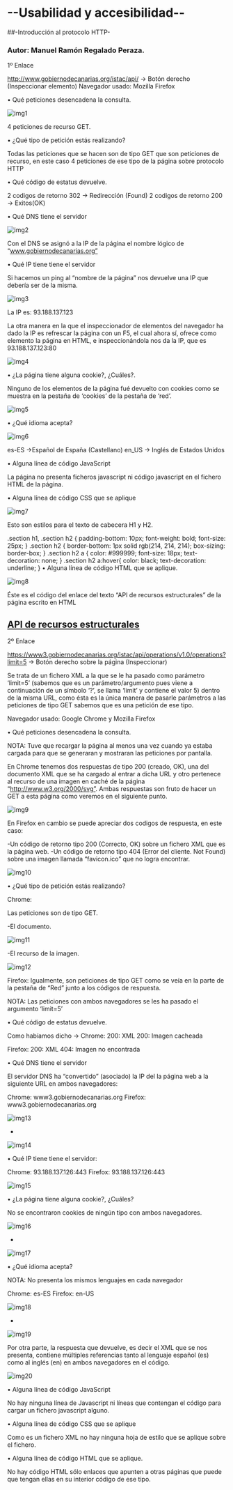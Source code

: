 # --Usabilidad y accesibilidad--

##-Introducción al protocolo HTTP-
### Autor: Manuel Ramón Regalado Peraza.

1º Enlace

http://www.gobiernodecanarias.org/istac/api/ → Botón derecho (Inspeccionar elemento)
Navegador usado: Mozilla Firefox

• Qué peticiones desencadena la consulta.

![img1](/images/1.png "imagen1")

4 peticiones de recurso GET.

• ¿Qué tipo de petición estás realizando?

Todas las peticiones que se hacen son de tipo GET que son peticiones de recurso, en este
caso 4 peticiones de ese tipo de la página sobre protocolo HTTP

• Qué código de estatus devuelve.

2 codigos de retorno 302 → Redirección (Found)
2 codigos de retorno 200 → Exitos(OK)

• Qué DNS tiene el servidor

![img2](/images/2.png "imagen2")

Con el DNS se asignó a la IP de la página el nombre lógico de
“www.gobiernodecanarias.org”

• Qué IP tiene tiene el servidor

Si hacemos un ping al “nombre de la página” nos devuelve una IP que debería ser de la
misma.

![img3](/images/3.png "imagen3")

La IP es: 93.188.137.123

La otra manera en la que el inspeccionador de elementos del navegador ha dado la IP es
refrescar la página con un F5, el cual ahora sí, ofrece como elemento la página en HTML, e
inspeccionándola nos da la IP, que es 93.188.137.123:80

![img4](/images/4.png "imagen4")

• ¿La página tiene alguna cookie?, ¿Cuáles?.

Ninguno de los elementos de la página fué devuelto con cookies como se muestra en la
pestaña de ‘cookies’ de la pestaña de ‘red’.

![img5](/images/5.png "imagen5")

• ¿Qué idioma acepta?

![img6](/images/6.png "imagen6")

es-ES →Español de España (Castellano)
en_US → Inglés de Estados Unidos

• Alguna línea de código JavaScript

La página no presenta ficheros javascript ni código javascript en el fichero HTML de la
página.

• Alguna línea de código CSS que se aplique

![img7](/images/7.png "imagen7")

Esto son estilos para el texto de cabecera H1 y H2.

.section h1, .section h2 {
padding-bottom: 10px;
font-weight: bold;
font-size: 25px;
}
.section h2 {
border-bottom: 1px solid rgb(214, 214, 214);
box-sizing: border-box;
}
.section h2 a {
color: #999999;
font-size: 18px;
text-decoration: none;
}
.section h2 a:hover{
color: black;
text-decoration: underline;
}
• Alguna línea de código HTML que se aplique.

![img8](/images/8.png "imagen8")

Éste es el código del enlace del texto “API de recursos estructurales” de la página escrito en
HTML

<h2>
<a href="http://www.gobiernodecanarias.org/istac/api/structural-resources/v1.0/#/" alt="API
de recursos estructurales">API de recursos estructurales</a>
</h2>

2º Enlace

https://www3.gobiernodecanarias.org/istac/api/operations/v1.0/operations?limit=5 → Botón
derecho sobre la página (Inspeccionar)

Se trata de un fichero XML a la que se le ha pasado como parámetro ‘limit=5’ (sabemos que
es un parámetro/argumento pues viene a continuación de un símbolo ‘?’, se llama ‘limit’ y contiene
el valor 5) dentro de la misma URL, como ésta es la única manera de pasarle parámetros a las
peticiones de tipo GET sabemos que es una petición de ese tipo.

Navegador usado: Google Chrome y Mozilla Firefox

• Qué peticiones desencadena la consulta.


NOTA: Tuve que recargar la página al menos una vez cuando ya estaba cargada para que se
generaran y mostraran las peticiones por pantalla.

En Chrome tenemos dos respuestas de tipo 200 (creado, OK), una del documento XML que
se ha cargado al entrar a dicha URL y otro pertenece al recurso de una imagen en caché de la página
“http://www.w3.org/2000/svg”. Ambas respuestas son fruto de hacer un GET a esta página como
veremos en el siguiente punto.

![img9](/images/9.png "imagen9")

En Firefox en cambio se puede apreciar dos codigos de respuesta, en este caso:

-Un código de retorno tipo 200 (Correcto, OK) sobre un fichero XML que es la
página web.
-Un código de retorno tipo 404 (Error del cliente. Not Found) sobre una imagen
llamada “favicon.ico” que no logra encontrar.

![img10](/images/10.png "imagen10")

• ¿Qué tipo de petición estás realizando?

Chrome:

Las peticiones son de tipo GET.

-El documento.

![img11](/images/11.png "imagen11")

-El recurso de la imagen.

![img12](/images/12.png "imagen12")

Firefox:
Igualmente, son peticiones de tipo GET como se veía en la parte de la pestaña
de “Red” junto a los códigos de respuesta.

NOTA: Las peticiones con ambos navegadores se les ha pasado el argumento ‘limit=5’

• Qué código de estatus devuelve.

Como habíamos dicho → Chrome: 200: XML
200: Imagen cacheada

Firefox: 200: XML
404: Imagen no encontrada

• Qué DNS tiene el servidor

El servidor DNS ha “convertido” (asociado) la IP del la página web a la siguiente
URL en ambos navegadores:

Chrome: www3.gobiernodecanarias.org
Firefox: www3.gobiernodecanarias.org

![img13](/images/13.png "imagen13")

-

![img14](/images/14.png "imagen14")

• Qué IP tiene tiene el servidor:

Chrome: 93.188.137.126:443
Firefox: 93.188.137.126:443

![img15](/images/15.png "imagen15")

• ¿La página tiene alguna cookie?, ¿Cuáles?

No se encontraron cookies de ningún tipo con ambos navegadores.

![img16](/images/16.png "imagen16")

-

![img17](/images/17.png "imagen17")

• ¿Qué idioma acepta?

NOTA: No presenta los mismos lenguajes en cada navegador

Chrome: es-ES
Firefox: en-US

![img18](/images/18.png "imagen18")

-

![img19](/images/19.png "imagen19")

Por otra parte, la respuesta que devuelve, es decir el XML que se nos presenta,
contiene múltiples referencias tanto al lenguaje español (es) como al inglés (en) en ambos
navegadores en el código.

![img20](/images/20.png "imagen20")

• Alguna línea de código JavaScript

No hay ninguna línea de Javascript ni líneas que contengan el código para cargar un
fichero javascript alguno.

• Alguna línea de código CSS que se aplique

Como es un fichero XML no hay ninguna hoja de estilo que se aplique sobre el
fichero.

• Alguna línea de código HTML que se aplique.

No hay código HTML sólo enlaces que apunten a otras páginas que puede que
tengan ellas en su interior código de ese tipo.
